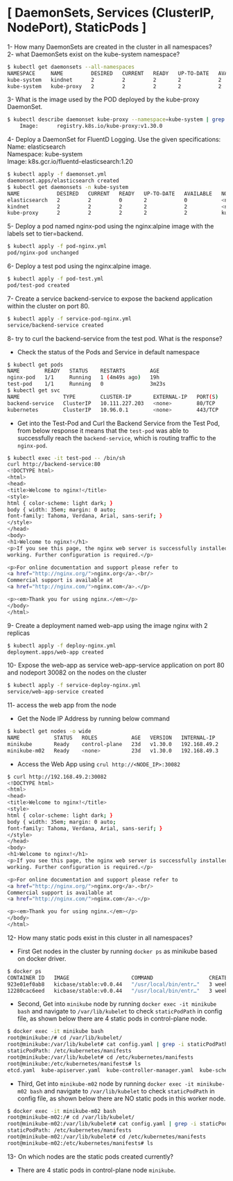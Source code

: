 # [ DaemonSets, Services (ClusterIP, NodePort), StaticPods ]

1- How many DaemonSets are created in the cluster in all namespaces?  
2- what DaemonSets exist on the kube-system namespace?
```bash
$ kubectl get daemonsets --all-namespaces
NAMESPACE     NAME         DESIRED   CURRENT   READY   UP-TO-DATE   AVAILABLE   NODE SELECTOR            AGE
kube-system   kindnet      2         2         2       2            2           <none>                   22d
kube-system   kube-proxy   2         2         2       2            2           kubernetes.io/os=linux   22d
```
3- What is the image used by the POD deployed by the kube-proxy DaemonSet.
```bash
$ kubectl describe daemonset kube-proxy --namespace=kube-system | grep -i image
    Image:      registry.k8s.io/kube-proxy:v1.30.0
```
4- Deploy a DaemonSet for FluentD Logging. Use the given specifications:  
Name: elasticsearch  
Namespace: kube-system  
Image: k8s.gcr.io/fluentd-elasticsearch:1.20  
```bash
$ kubectl apply -f daemonset.yml
daemonset.apps/elasticsearch created
$ kubectl get daemonsets -n kube-system
NAME            DESIRED   CURRENT   READY   UP-TO-DATE   AVAILABLE   NODE SELECTOR            AGE
elasticsearch   2         2         0       2            0           <none>                   42s
kindnet         2         2         2       2            2           <none>                   22d
kube-proxy      2         2         2       2            2           kubernetes.io/os=linux   22d

```
5- Deploy a pod named nginx-pod using the nginx:alpine image with the labels set to tier=backend.
```bash
$ kubectl apply -f pod-nginx.yml
pod/nginx-pod unchanged
```
6- Deploy a test pod using the nginx:alpine image.
```bash
$ kubectl apply -f pod-test.yml
pod/test-pod created
```
7- Create a service backend-service to expose the backend application within the cluster on port 80.
```bash
$ kubectl apply -f service-pod-nginx.yml
service/backend-service created
```
8- try to curl the backend-service from the test pod. What is the response?
- Check the status of the Pods and Service in default namespace
```bash
$ kubectl get pods
NAME        READY   STATUS    RESTARTS        AGE
nginx-pod   1/1     Running   1 (4m49s ago)   19h
test-pod    1/1     Running   0               3m23s
$ kubectl get svc
NAME              TYPE        CLUSTER-IP       EXTERNAL-IP   PORT(S)   AGE
backend-service   ClusterIP   10.111.227.203   <none>        80/TCP    4m15s
kubernetes        ClusterIP   10.96.0.1        <none>        443/TCP   23d
```
- Get into the Test-Pod and Curl the Backend Service from the Test Pod, from below response it means that the `test-pod` was able to successfully reach the `backend-service`, which is routing traffic to the `nginx-pod`.
```bash
$ kubectl exec -it test-pod -- /bin/sh
curl http://backend-service:80
<!DOCTYPE html>
<html>
<head>
<title>Welcome to nginx!</title>
<style>
html { color-scheme: light dark; }
body { width: 35em; margin: 0 auto;
font-family: Tahoma, Verdana, Arial, sans-serif; }
</style>
</head>
<body>
<h1>Welcome to nginx!</h1>
<p>If you see this page, the nginx web server is successfully installed and
working. Further configuration is required.</p>

<p>For online documentation and support please refer to
<a href="http://nginx.org/">nginx.org</a>.<br/>
Commercial support is available at
<a href="http://nginx.com/">nginx.com</a>.</p>

<p><em>Thank you for using nginx.</em></p>
</body>
</html>
```
9- Create a deployment named web-app using the image nginx with 2 replicas
```bash
$ kubectl apply -f deploy-nginx.yml
deployment.apps/web-app created
```
10- Expose the web-app as service web-app-service application on port 80 and nodeport 30082 on the nodes on the cluster
```bash
$ kubectl apply -f service-deploy-nginx.yml
service/web-app-service created
```
11- access the web app from the node
- Get the Node IP Address by running below command
```bash
$ kubectl get nodes -o wide
NAME           STATUS   ROLES           AGE   VERSION   INTERNAL-IP    EXTERNAL-IP   OS-IMAGE             KERNEL-VERSION                 CONTAINER-RUNTIME
minikube       Ready    control-plane   23d   v1.30.0   192.168.49.2   <none>        Ubuntu 22.04.4 LTS   5.14.0-427.28.1.el9_4.x86_64   docker://26.1.1
minikube-m02   Ready    <none>          23d   v1.30.0   192.168.49.3   <none>        Ubuntu 22.04.4 LTS   5.14.0-427.28.1.el9_4.x86_64   docker://26.1.1
```
- Access the Web App using `crul http://<NODE_IP>:30082`
```bash
$ curl http://192.168.49.2:30082
<!DOCTYPE html>
<html>
<head>
<title>Welcome to nginx!</title>
<style>
html { color-scheme: light dark; }
body { width: 35em; margin: 0 auto;
font-family: Tahoma, Verdana, Arial, sans-serif; }
</style>
</head>
<body>
<h1>Welcome to nginx!</h1>
<p>If you see this page, the nginx web server is successfully installed and
working. Further configuration is required.</p>

<p>For online documentation and support please refer to
<a href="http://nginx.org/">nginx.org</a>.<br/>
Commercial support is available at
<a href="http://nginx.com/">nginx.com</a>.</p>

<p><em>Thank you for using nginx.</em></p>
</body>
</html>
```
12- How many static pods exist in this cluster in all namespaces?
- First Get nodes in the cluster by running `docker ps` as minikube based on docker driver. 
```bash
$ docker ps
CONTAINER ID   IMAGE                    COMMAND                  CREATED       STATUS          PORTS                                                                                                                                  NAMES
923e01ef0ab8   kicbase/stable:v0.0.44   "/usr/local/bin/entr…"   3 weeks ago   Up 36 minutes   127.0.0.1:32773->22/tcp, 127.0.0.1:32774->2376/tcp, 127.0.0.1:32775->5000/tcp, 127.0.0.1:32776->8443/tcp, 127.0.0.1:32777->32443/tcp   minikube-m02
12280cac6eed   kicbase/stable:v0.0.44   "/usr/local/bin/entr…"   3 weeks ago   Up 37 minutes   127.0.0.1:32768->22/tcp, 127.0.0.1:32769->2376/tcp, 127.0.0.1:32770->5000/tcp, 127.0.0.1:32771->8443/tcp, 127.0.0.1:32772->32443/tcp   minikube
```
- Second, Get into `minikube` node by running `docker exec -it minikube bash` and navigate to `/var/lib/kubelet` to check `staticPodPath` in config file, as shown below there are 4 static pods in control-plane node.
```bash
$ docker exec -it minikube bash
root@minikube:/# cd /var/lib/kubelet/
root@minikube:/var/lib/kubelet# cat config.yaml | grep -i staticPodPath
staticPodPath: /etc/kubernetes/manifests
root@minikube:/var/lib/kubelet# cd /etc/kubernetes/manifests
root@minikube:/etc/kubernetes/manifests# ls
etcd.yaml  kube-apiserver.yaml  kube-controller-manager.yaml  kube-scheduler.yaml
```
- Third, Get into `minikube-m02` node by running `docker exec -it minikube-m02 bash` and navigate to `/var/lib/kubelet` to check `staticPodPath` in config file, as shown below there are NO static pods in this worker node.
```bash
$ docker exec -it minikube-m02 bash
root@minikube-m02:/# cd /var/lib/kubelet/
root@minikube-m02:/var/lib/kubelet# cat config.yaml | grep -i staticPodPath
staticPodPath: /etc/kubernetes/manifests
root@minikube-m02:/var/lib/kubelet# cd /etc/kubernetes/manifests
root@minikube-m02:/etc/kubernetes/manifests# ls
```
13- On which nodes are the static pods created currently?
- There are 4 static pods in control-plane node `minikube`.
